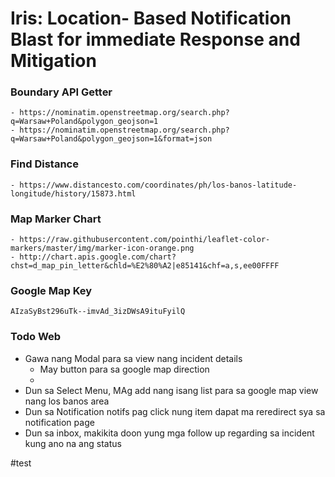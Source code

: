 # Iris: Location- Based Notification Blast for immediate Response and Mitigation

### Boundary API Getter
    - https://nominatim.openstreetmap.org/search.php?q=Warsaw+Poland&polygon_geojson=1
    - https://nominatim.openstreetmap.org/search.php?q=Warsaw+Poland&polygon_geojson=1&format=json

### Find Distance 
    - https://www.distancesto.com/coordinates/ph/los-banos-latitude-longitude/history/15873.html

### Map Marker Chart
    - https://raw.githubusercontent.com/pointhi/leaflet-color-markers/master/img/marker-icon-orange.png
    - http://chart.apis.google.com/chart?chst=d_map_pin_letter&chld=%E2%80%A2|e85141&chf=a,s,ee00FFFF
    
### Google Map Key
    AIzaSyBst296uTk--imvAd_3izDWsA9ituFyilQ

<!-- ### Todo Web
- Sign Up 
- Sign In
- Admin Dashboard -->

<!-- ### Todo Mobile App
- Sign Up
- Sign In
- Client Dashboard -->




### Todo Web
- Gawa nang Modal para sa view nang incident details
    - May button para sa google map direction
    - 
- Dun sa Select Menu, MAg add nang isang list para sa google map view nang los banos area
- Dun sa Notification notifs pag click nung item dapat ma reredirect sya sa notification page
- Dun sa inbox, makikita doon yung mga follow up regarding sa incident kung ano na ang status

#test
